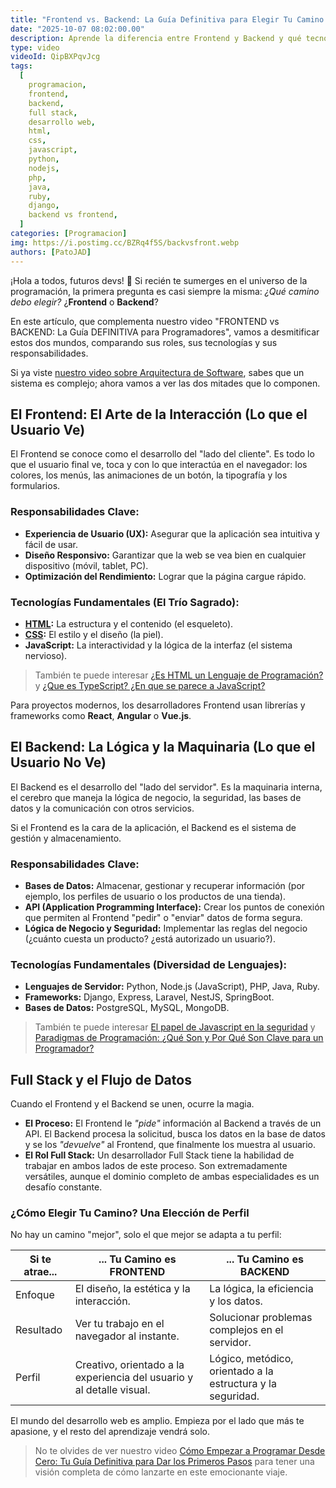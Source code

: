 ```yaml
---
title: "Frontend vs. Backend: La Guía Definitiva para Elegir Tu Camino de Desarrollo"
date: "2025-10-07 08:02:00.00"
description: Aprende la diferencia entre Frontend y Backend y qué tecnologías usa cada uno. Guía esencial para elegir tu camino en el desarrollo web. Analizamos el rol del Full Stack y cómo se comunican.
type: video
videoId: QipBXPqvJcg
tags:
  [
    programacion,
    frontend,
    backend,
    full stack,
    desarrollo web,
    html,
    css,
    javascript,
    python,
    nodejs,
    php,
    java,
    ruby,
    django,
    backend vs frontend,
  ]
categories: [Programacion]
img: https://i.postimg.cc/BZRq4f5S/backvsfront.webp
authors: [PatoJAD]
---
```


¡Hola a todos, futuros devs! 👋 Si recién te sumerges en el universo de la programación, la primera pregunta es casi siempre la misma: *¿Qué camino debo elegir?* ¿**Frontend** o **Backend**?

En este artículo, que complementa nuestro video "FRONTEND vs BACKEND: La Guía DEFINITIVA para Programadores", vamos a desmitificar estos dos mundos, comparando sus roles, sus tecnologías y sus responsabilidades.

Si ya viste [nuestro video sobre Arquitectura de Software](https://youtu.be/rRuK7YmqI2U), sabes que un sistema es complejo; ahora vamos a ver las dos mitades que lo componen.

## El Frontend: El Arte de la Interacción (Lo que el Usuario Ve)

El Frontend se conoce como el desarrollo del "lado del cliente". Es todo lo que el usuario final ve, toca y con lo que interactúa en el navegador: los colores, los menús, las animaciones de un botón, la tipografía y los formularios.

### Responsabilidades Clave:

* **Experiencia de Usuario (UX):** Asegurar que la aplicación sea intuitiva y fácil de usar.
* **Diseño Responsivo:** Garantizar que la web se vea bien en cualquier dispositivo (móvil, tablet, PC).
* **Optimización del Rendimiento:** Lograr que la página cargue rápido.

### Tecnologías Fundamentales (El Trío Sagrado):

* **[HTML](/post/2023/08/html-el-lenguaje-fundamental-de-la-web/):** La estructura y el contenido (el esqueleto).
* **[CSS](/post/2023/08/descubriendo-el-mundo-de-css/):** El estilo y el diseño (la piel).
* **JavaScript:** La interactividad y la lógica de la interfaz (el sistema nervioso).

> También te puede interesar [¿Es HTML un Lenguaje de Programación?](/post/2023/09/es-html-un-lenguaje-de-programaci%C3%B3n-desmitificando-su-naturaleza/) y [¿Que es TypeScript? ¿En que se parece a JavaScript?](/post/2023/03/que-es-typescript-en-que-se-parece-a-javascript/)

Para proyectos modernos, los desarrolladores Frontend usan librerías y frameworks como **React**, **Angular** o **Vue.js**.

## El Backend: La Lógica y la Maquinaria (Lo que el Usuario No Ve)

El Backend es el desarrollo del "lado del servidor". Es la maquinaria interna, el cerebro que maneja la lógica de negocio, la seguridad, las bases de datos y la comunicación con otros servicios.

Si el Frontend es la cara de la aplicación, el Backend es el sistema de gestión y almacenamiento.

### Responsabilidades Clave:

* **Bases de Datos:** Almacenar, gestionar y recuperar información (por ejemplo, los perfiles de usuario o los productos de una tienda).
* **API (Application Programming Interface):** Crear los puntos de conexión que permiten al Frontend "pedir" o "enviar" datos de forma segura.
* **Lógica de Negocio y Seguridad:** Implementar las reglas del negocio (¿cuánto cuesta un producto? ¿está autorizado un usuario?).

### Tecnologías Fundamentales (Diversidad de Lenguajes):

* **Lenguajes de Servidor:** Python, Node.js (JavaScript), PHP, Java, Ruby.
* **Frameworks:** Django, Express, Laravel, NestJS, SpringBoot.
* **Bases de Datos:** PostgreSQL, MySQL, MongoDB.

> También te puede interesar [El papel de Javascript en la seguridad](/post/2020/04/el-papel-de-javascript-en-la-seguridad/) y [Paradigmas de Programación: ¿Qué Son y Por Qué Son Clave para un Programador?](/post/2025/07/paradigmas-de-programación-qué-son-y-por-qué-son-clave-para-un-programador/)

## Full Stack y el Flujo de Datos

Cuando el Frontend y el Backend se unen, ocurre la magia.

* **El Proceso:** El Frontend le *"pide"* información al Backend a través de un API. El Backend procesa la solicitud, busca los datos en la base de datos y se los *"devuelve"* al Frontend, que finalmente los muestra al usuario.
* **El Rol Full Stack:** Un desarrollador Full Stack tiene la habilidad de trabajar en ambos lados de este proceso. Son extremadamente versátiles, aunque el dominio completo de ambas especialidades es un desafío constante.

### ¿Cómo Elegir Tu Camino? Una Elección de Perfil

No hay un camino "mejor", solo el que mejor se adapta a tu perfil:

| Si te atrae... | ... Tu Camino es FRONTEND | ... Tu Camino es BACKEND |
|----------------|---------------------------|--------------------------|
| Enfoque        | El diseño, la estética y la interacción. | La lógica, la eficiencia y los datos. |
| Resultado      | Ver tu trabajo en el navegador al instante. | Solucionar problemas complejos en el servidor. |
| Perfil         | Creativo, orientado a la experiencia del usuario y al detalle visual. | Lógico, metódico, orientado a la estructura y la seguridad. |

El mundo del desarrollo web es amplio. Empieza por el lado que más te apasione, y el resto del aprendizaje vendrá solo.

> No te olvides de ver nuestro video [Cómo Empezar a Programar Desde Cero: Tu Guía Definitiva para Dar los Primeros Pasos](/post/2025/06/cómo-empezar-a-programar-desde-cero-tu-guía-definitiva-para-dar-los-primeros-pasos/) para tener una visión completa de cómo lanzarte en este emocionante viaje.